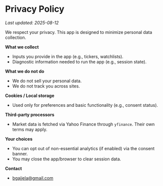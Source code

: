 # Privacy Policy
_Last updated: 2025-08-12_

We respect your privacy. This app is designed to minimize personal data collection.

**What we collect**
- Inputs you provide in the app (e.g., tickers, watchlists).
- Diagnostic information needed to run the app (e.g., session state).

**What we do not do**
- We do not sell your personal data.
- We do not track you across sites.

**Cookies / Local storage**
- Used only for preferences and basic functionality (e.g., consent status).

**Third-party processors**
- Market data is fetched via Yahoo Finance through `yfinance`. Their own terms may apply.

**Your choices**
- You can opt out of non-essential analytics (if enabled) via the consent banner.
- You may close the app/browser to clear session data.

**Contact**
- bgajjela@gmail.com